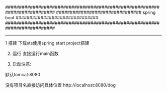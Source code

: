 ##########################################################################
############################### spring boot ##############################
##########################################################################


---
1 搭建
  下载sts使用spring start project搭建

2. 运行
  直接运行main函数

3. 启动注意:

  默认tomcat:8080
  
  没有项目名直接访问具体位置
  http://localhost:8080/dog
